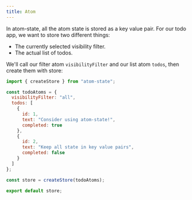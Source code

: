 ```yaml
---
title: Atom
---
```


In atom-state, all the atom state is stored as a key value pair. For our todo app, we want to store two different things:

- The currently selected visibility filter.
- The actual list of todos.

We'll call our filter atom `visibilityFilter` and our list atom `todos`, then create them with store:

```js
import { createStore } from "atom-state";

const todoAtoms = {
  visibilityFilter: "all",
  todos: [
    {
      id: 1,
      text: "Consider using atom-state!",
      completed: true
    },
    {
      id: 2,
      text: "Keep all state in key value pairs",
      completed: false
    }
  ]
};

const store = createStore(todoAtoms);

export default store;
```
